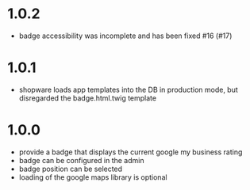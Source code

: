 # 1.0.2
- badge accessibility was incomplete and has been fixed #16 (#17)

# 1.0.1
- shopware loads app templates into the DB in production mode, but disregarded the badge.html.twig template

# 1.0.0
- provide a badge that displays the current google my business rating
- badge can be configured in the admin
- badge position can be selected
- loading of the google maps library is optional 
